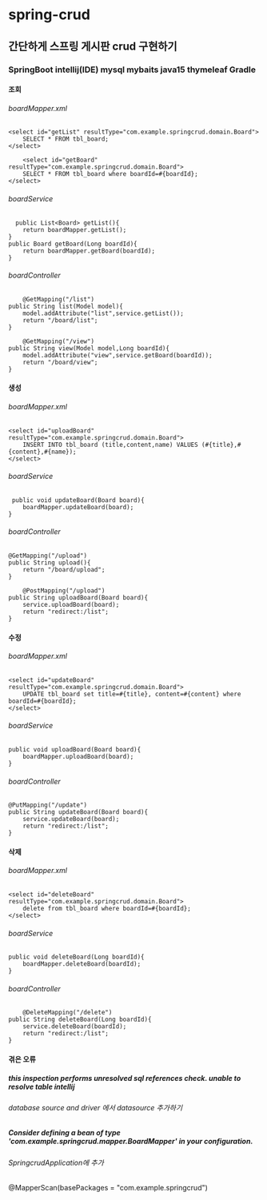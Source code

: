 # spring-crud
## 간단하게 스프링 게시판 crud 구현하기
### SpringBoot intellij(IDE) mysql mybaits java15 thymeleaf Gradle

#### 조회
###### boardMapper.xml
    <select id="getList" resultType="com.example.springcrud.domain.Board">
        SELECT * FROM tbl_board;
    </select>
    
        <select id="getBoard" resultType="com.example.springcrud.domain.Board">
        SELECT * FROM tbl_board where boardId=#{boardId};
    </select>
###### boardService
      public List<Board> getList(){
        return boardMapper.getList();
    }
    public Board getBoard(Long boardId){
        return boardMapper.getBoard(boardId);
    }
###### boardController
        @GetMapping("/list")
    public String list(Model model){
        model.addAttribute("list",service.getList());
        return "/board/list";
    }
    
        @GetMapping("/view")
    public String view(Model model,Long boardId){
        model.addAttribute("view",service.getBoard(boardId));
        return "/board/view";
    }


#### 생성
###### boardMapper.xml
    <select id="uploadBoard" resultType="com.example.springcrud.domain.Board">
        INSERT INTO tbl_board (title,content,name) VALUES (#{title},#{content},#{name});
    </select>
###### boardService
     public void updateBoard(Board board){
        boardMapper.updateBoard(board);
    }

###### boardController
    @GetMapping("/upload")
    public String upload(){
        return "/board/upload";
    }
    
        @PostMapping("/upload")
    public String uploadBoard(Board board){
        service.uploadBoard(board);
        return "redirect:/list";
    }
#### 수정
###### boardMapper.xml
    <select id="updateBoard" resultType="com.example.springcrud.domain.Board">
        UPDATE tbl_board set title=#{title}, content=#{content} where boardId=#{boardId};
    </select>
###### boardService
    public void uploadBoard(Board board){
        boardMapper.uploadBoard(board);
    }
###### boardController
    @PutMapping("/update")
    public String updateBoard(Board board){
        service.updateBoard(board);
        return "redirect:/list";
    }
#### 삭제
###### boardMapper.xml
    <select id="deleteBoard" resultType="com.example.springcrud.domain.Board">
        delete from tbl_board where boardId=#{boardId};
    </select>
###### boardService
    public void deleteBoard(Long boardId){
        boardMapper.deleteBoard(boardId);
    }
###### boardController    
        @DeleteMapping("/delete")
    public String deleteBoard(Long boardId){
        service.deleteBoard(boardId);
        return "redirect:/list";
    }

#### 겪은 오류
##### this inspection performs unresolved sql references check. unable to resolve table intellij
###### database source and driver 에서 datasource 추가하기


##### Consider defining a bean of type 'com.example.springcrud.mapper.BoardMapper' in your configuration.
###### SpringcrudApplication에 추가
  @MapperScan(basePackages = "com.example.springcrud")
  
 
  
